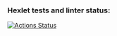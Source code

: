 ### Hexlet tests and linter status:
[![Actions Status](https://github.com/galex-do/devops-for-programmers-project-lvl3/workflows/hexlet-check/badge.svg)](https://github.com/galex-do/devops-for-programmers-project-lvl3/actions)